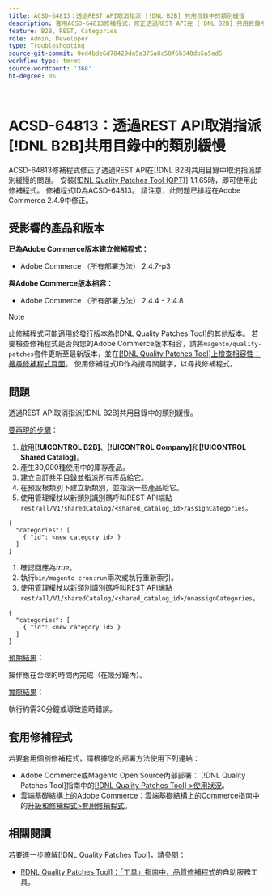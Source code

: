 ```yaml
---
title: ACSD-64813：透過REST API取消指派 [!DNL B2B] 共用目錄中的類別緩慢
description: 套用ACSD-64813修補程式，修正透過REST API在 [!DNL B2B] 共用目錄中取消指派類別緩慢的Adobe Commerce問題。
feature: B2B, REST, Categories
role: Admin, Developer
type: Troubleshooting
source-git-commit: 0ed4bde6d78429da5a375a8c50f6b348db5a5ad5
workflow-type: tm+mt
source-wordcount: '368'
ht-degree: 0%

---
```



# ACSD-64813：透過REST API取消指派[!DNL B2B]共用目錄中的類別緩慢

ACSD-64813修補程式修正了透過REST API在[!DNL B2B]共用目錄中取消指派類別緩慢的問題。 安裝[[!DNL Quality Patches Tool (QPT)]](/help/tools/quality-patches-tool/quality-patches-tool-to-self-serve-quality-patches.md) 1.1.65時，即可使用此修補程式。 修補程式ID為ACSD-64813。 請注意，此問題已排程在Adobe Commerce 2.4.9中修正。

## 受影響的產品和版本

**已為Adobe Commerce版本建立修補程式：**

* Adobe Commerce （所有部署方法） 2.4.7-p3

**與Adobe Commerce版本相容：**

* Adobe Commerce （所有部署方法） 2.4.4 - 2.4.8

>[!NOTE]
>
>此修補程式可能適用於發行版本為[!DNL Quality Patches Tool]的其他版本。 若要檢查修補程式是否與您的Adobe Commerce版本相容，請將`magento/quality-patches`套件更新至最新版本，並在[[!DNL Quality Patches Tool]上檢查相容性：搜尋修補程式頁面](https://experienceleague.adobe.com/tools/commerce-quality-patches/index.html)。 使用修補程式ID作為搜尋關鍵字，以尋找修補程式。

## 問題

透過REST API取消指派[!DNL B2B]共用目錄中的類別緩慢。

<u>要再現的步驟</u>：

1. 啟用&#x200B;**[!UICONTROL B2B]**、**[!UICONTROL Company]**&#x200B;和&#x200B;**[!UICONTROL Shared Catalog]**。
1. 產生30,000種使用中的庫存產品。
1. 建立[自訂共用目錄](https://experienceleague.adobe.com/en/docs/commerce-admin/b2b/shared-catalogs/catalog-shared#actions-controls)並指派所有產品給它。
1. 在預設根類別下建立新類別，並指派一些產品給它。
1. 使用管理權杖以新類別識別碼呼叫REST API端點`rest/all/V1/sharedCatalog/<shared_catalog_id>/assignCategories`。

```
{
  "categories": [
    { "id": <new category id> }
  ]
}
```

1. 確認回應為&#x200B;*true*。
1. 執行`bin/magento cron:run`兩次或執行重新索引。
1. 使用管理權杖以新類別識別碼呼叫REST API端點`rest/all/V1/sharedCatalog/<shared_catalog_id>/unassignCategories`。

```
{
  "categories": [
    { "id": <new category id> }
  ]
}
```

<u>預期結果</u>：

操作應在合理的時間內完成（在幾分鐘內）。

<u>實際結果</u>：

執行約需30分鐘或導致逾時錯誤。

## 套用修補程式

若要套用個別修補程式，請根據您的部署方法使用下列連結：

* Adobe Commerce或Magento Open Source內部部署： [!DNL Quality Patches Tool]指南中的[[!DNL Quality Patches Tool] >使用狀況](/help/tools/quality-patches-tool/usage.md)。
* 雲端基礎結構上的Adobe Commerce：雲端基礎結構上的Commerce指南中的[升級和修補程式>套用修補程式](https://experienceleague.adobe.com/docs/commerce-cloud-service/user-guide/develop/upgrade/apply-patches.html)。

## 相關閱讀

若要進一步瞭解[!DNL Quality Patches Tool]，請參閱：

* [[!DNL Quality Patches Tool]：「工具」指南中，品質修補程式](/help/tools/quality-patches-tool/quality-patches-tool-to-self-serve-quality-patches.md)的自助服務工具。
